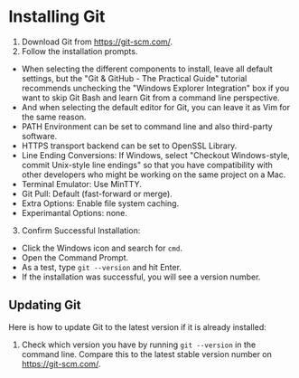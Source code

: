 # Installing Git

1. Download Git from https://git-scm.com/.
2. Follow the installation prompts.
  -  When selecting the different components to install, leave all default settings, but the "Git & GitHub - The Practical Guide" tutorial recommends unchecking the "Windows Explorer Integration" box if you want to skip Git Bash and learn Git from a command line perspective.
  - And when selecting the default editor for Git, you can leave it as Vim for the same reason.
  - PATH Environment can be set to command line and also third-party software.
  - HTTPS transport backend can be set to OpenSSL Library.
  - Line Ending Conversions: If Windows, select "Checkout Windows-style, commit Unix-style line endings" so that you have compatibility with other developers who might be working on the same project on a Mac.
  - Terminal Emulator: Use MinTTY.
  - Git Pull: Default (fast-forward or merge).
  - Extra Options: Enable file system caching.
  - Experimantal Options: none.
3. Confirm Successful Installation:
  - Click the Windows icon and search for `cmd`.
  - Open the Command Prompt.
  - As a test, type `git --version` and hit Enter.
  - If the installation was successful, you will see a version number.


## Updating Git

Here is how to update Git to the latest version if it is already installed:

1. Check which version you have by running `git --version` in the command line.  Compare this to the latest stable version number on https://git-scm.com/.